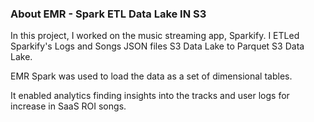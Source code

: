 ### About EMR - Spark ETL Data Lake IN S3

In this project, I worked on the music streaming app, Sparkify.
I ETLed Sparkify's Logs and Songs JSON files S3 Data Lake to Parquet S3 Data Lake. 

EMR Spark was used to load the data as a set of dimensional tables. 

It enabled analytics finding insights into the tracks and user logs for increase in SaaS ROI songs.